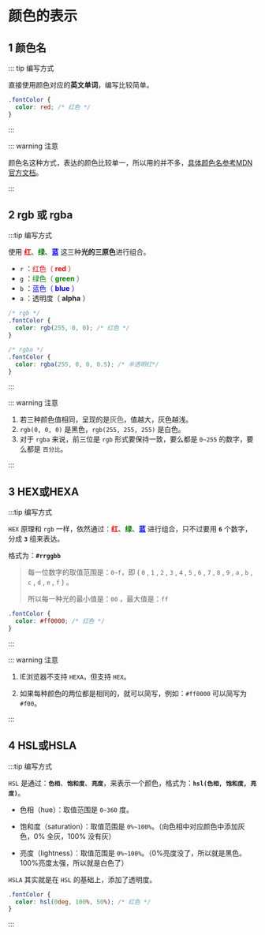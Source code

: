 # 颜色的表示

## 1 颜色名

::: tip 编写方式

直接使用颜色对应的**英文单词**，编写比较简单。

```css
.fontColor {
  color: red; /* 红色 */
}
```

:::

::: warning 注意

颜色名这种方式，表达的颜色比较单一，所以用的并不多，[具体颜色名参考MDN官方文档](https://developer.mozilla.org/zh-CN/docs/Web/CSS/named-color)。

:::



## 2 rgb 或 rgba

:::tip 编写方式

使用 <font color=red>**红**</font>、<font color=green>**绿**</font>、<font color=blue>**蓝**</font> 这三种**光的三原色**进行组合。

- `r` ：<font color=red>红色（ **red** ）</font>
- `g` ：<font color=green>绿色（ **green** ）</font>
- `b` ：<font color=blue>蓝色（ **blue** ）</font>
- `a` ：透明度（ **alpha** ）

```css
/* rgb */
.fontColor {
  color: rgb(255, 0, 0); /* 红色 */
}

/* rgba */
.fontColor {
  color: rgba(255, 0, 0, 0.5); /* 半透明红*/
}
```

:::



::: warning 注意

1. 若三种颜色值相同，呈现的是<font color=gray>**灰色**</font>，值越大，灰色越浅。
2. `rgb(0, 0, 0)` 是黑色，`rgb(255, 255, 255)` 是白色。
3. 对于 `rgba` 来说，前三位是 `rgb` 形式要保持一致，要么都是 `0~255` 的数字，要么都是 `百分比`。

:::



## 3 HEX或HEXA

:::tip 编写方式

`HEX` 原理和 `rgb` 一样，依然通过：<font color=red>**红**</font>、<font color=green>**绿**</font>、<font color=blue>**蓝**</font> 进行组合，只不过要用 **`6`** 个数字，分成 **`3`** 组来表达。

格式为：**`#rrggbb`**

> 每一位数字的取值范围是：`0~f`，即 ( `0` , `1` , `2` , `3` , `4` , `5` , `6` , `7` , `8` , `9` , `a` , `b` , `c` , `d` , `e` , `f` ) 。
>
> 所以每一种光的最小值是：`00` ，最大值是：`ff`

```css
.fontColor {
  color: #ff0000; /* 红色 */
}

```

:::



::: warning 注意

1. IE浏览器不支持 `HEXA`，但支持 `HEX`。

2. 如果每种颜色的两位都是相同的，就可以简写，例如：`#ff0000` 可以简写为 `#f00`。

:::



## 4 HSL或HSLA

:::tip 编写方式

`HSL` 是通过：**`色相`**、**`饱和度`**、**`亮度`**，来表示一个颜色，格式为：**`hsl(色相, 饱和度, 亮度)`**。

- 色相（hue）：取值范围是 `0~360` 度。

- 饱和度（saturation）：取值范围是 `0%~100%`。（向色相中对应颜色中添加灰色，0% 全灰，100% 没有灰）
- 亮度（lightness）：取值范围是 `0%~100%`。（0%亮度没了，所以就是黑色。100%亮度太强，所以就是白色了）

`HSLA` 其实就是在 `HSL` 的基础上，添加了透明度。

```css
.fontColor {
  color: hsl(0deg, 100%, 50%); /* 红色 */
}
```

:::

